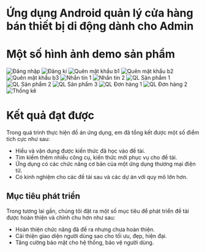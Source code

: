 # Ứng dụng Android quản lý cửa hàng bán thiết bị di động dành cho Admin
# Một số hình ảnh demo sản phẩm
![Đăng nhập](demo_picture/dangnhap.png)
![Đăng kí](demo_picture/dangki.png)
![Quên mật khẩu b1](demo_picture/quenmatkhau_1.png)
![Quên mật khẩu b2](demo_picture/quenmatkhau2.png)
![Quên mật khẩu b3](demo_picture/quenmatkhau3.png)
![Nhắn tin 1](demo_picture/chat1.png)
![Nhắn tin 2](demo_picture/nhantin2.png)
![QL Sản phẩm 1](demo_picture/quanlysanpham1.png)
![QL Sản phẩm 2](demo_picture/quanlysanpham2.png)
![QL Sản phẩm 3](demo_picture/quanlysanpham3.png)
![QL Đơn hàng 1](demo_picture/quanlydonhang1.png)
![QL Đơn hàng 2](demo_picture/quanlydonhang2.png)
![Thống kê](demo_picture/thongke.png)
# Kết quả đạt được
Trong quá trình thực hiện đồ án ứng dụng, em đã tổng kết được một số điểm tích cực như sau:

- Hiểu và vận dụng được kiến thức đã học vào đề tài.
- Tìm kiếm thêm nhiều công cụ, kiến thức mới phục vụ cho đề tài.
- Ứng dụng có các chức năng cơ bản của một ứng dụng thương mại điện tử.
- Có kinh nghiệm cho các đề tài sau và các dự án với quy mô lớn hơn.

## Mục tiêu phát triển
Trong tương lai gần, chúng tôi đặt ra một số mục tiêu để phát triển đề tài được hoàn thiện và chỉnh chu hơn như sau:

- Hoàn thiện chức năng đã đề ra nhưng chưa hoàn thiện.
- Cải thiện giao diện người dùng sao cho tối ưu, đẹp, hiện đại.
- Tăng cường bảo mật cho hệ thống, bảo vệ người dùng.

